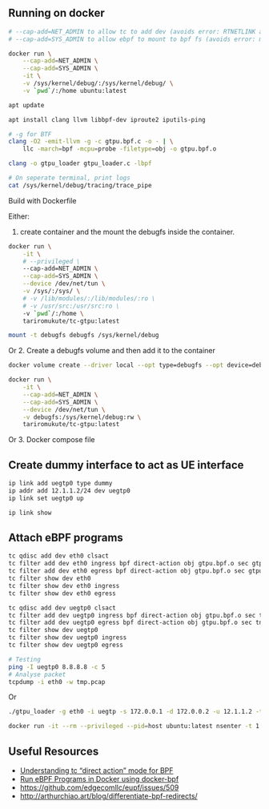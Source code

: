 
## Running on docker

```bash
# --cap-add=NET_ADMIN to allow tc to add dev (avoids error: RTNETLINK answers: Operation not permitted)
# --cap-add=SYS_ADMIN to allow ebpf to mount to bpf fs (avoids error: mount --make-private /sys/fs/bpf failed: Operation not permitted)

docker run \
    --cap-add=NET_ADMIN \
    --cap-add=SYS_ADMIN \
    -it \
    -v /sys/kernel/debug/:/sys/kernel/debug/ \
    -v `pwd`/:/home ubuntu:latest

apt update

apt install clang llvm libbpf-dev iproute2 iputils-ping

# -g for BTF
clang -O2 -emit-llvm -g -c gtpu.bpf.c -o - | \
	llc -march=bpf -mcpu=probe -filetype=obj -o gtpu.bpf.o

clang -o gtpu_loader gtpu_loader.c -lbpf

# On seperate terminal, print logs
cat /sys/kernel/debug/tracing/trace_pipe
```

Build with Dockerfile

Either:
1. create container and the mount the debugfs inside the container.

```bash
docker run \
    -it \
    # --privileged \
    --cap-add=NET_ADMIN \
    --cap-add=SYS_ADMIN \
    --device /dev/net/tun \
    -v /sys/:/sys/ \
    # -v /lib/modules/:/lib/modules/:ro \
    # -v /usr/src:/usr/src:ro \
    -v `pwd`/:/home \
    tariromukute/tc-gtpu:latest

mount -t debugfs debugfs /sys/kernel/debug
```

Or
2. Create a debugfs volume and then add it to the container

```bash
docker volume create --driver local --opt type=debugfs --opt device=debugfs debugfs

docker run \
    -it \
    --cap-add=NET_ADMIN \
    --cap-add=SYS_ADMIN \
    --device /dev/net/tun \
    -v debugfs:/sys/kernel/debug:rw \
    tariromukute/tc-gtpu:latest
```

Or
3. Docker compose file

## Create dummy interface to act as UE interface

```bash
ip link add uegtp0 type dummy
ip addr add 12.1.1.2/24 dev uegtp0
ip link set uegtp0 up

ip link show
```
## Attach eBPF programs

```bash
tc qdisc add dev eth0 clsact
tc filter add dev eth0 ingress bpf direct-action obj gtpu.bpf.o sec gtpu_ingress
tc filter add dev eth0 egress bpf direct-action obj gtpu.bpf.o sec gtpu_egress
tc filter show dev eth0
tc filter show dev eth0 ingress
tc filter show dev eth0 egress

tc qdisc add dev uegtp0 clsact
tc filter add dev uegtp0 ingress bpf direct-action obj gtpu.bpf.o sec tnl_if_ingress
tc filter add dev uegtp0 egress bpf direct-action obj gtpu.bpf.o sec tnl_if_egress
tc filter show dev uegtp0
tc filter show dev uegtp0 ingress
tc filter show dev uegtp0 egress
```

```bash
# Testing
ping -I uegtp0 8.8.8.8 -c 5
# Analyse packet
tcpdump -i eth0 -w tmp.pcap
```

Or

```bash
./gtpu_loader -g eth0 -i uegtp -s 172.0.0.1 -d 172.0.0.2 -u 12.1.1.2 -t 1234 -q 9 -n 2
```

```bash
docker run -it --rm --privileged --pid=host ubuntu:latest nsenter -t 1 -m -u -n -i sh -c 'cat /proc/config.gz | gunzip | grep CONFIG_DEBUG_INFO_BTF'
```
## Useful Resources

- [Understanding tc “direct action” mode for BPF](https://qmonnet.github.io/whirl-offload/2020/04/11/tc-bpf-direct-action/)
- [Run eBPF Programs in Docker using docker-bpf](https://hemslo.io/run-ebpf-programs-in-docker-using-docker-bpf/)
- https://github.com/edgecomllc/eupf/issues/509
- http://arthurchiao.art/blog/differentiate-bpf-redirects/

